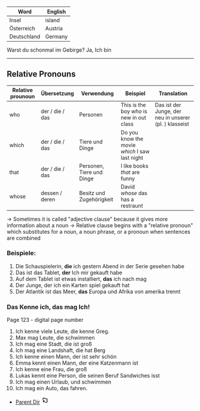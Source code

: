 | Word        | English |
| ----------- | ------- |
| Insel       | island  |
| Österreich  | Austria |
| Deutschland | Germany |
Warst du schonmal im Gebirge?
Ja, Ich bin 

****
## Relative Pronouns

| Relative prounoun | Übersetzung     | Verwendung                | Beispiel                                       | Translation                                            |
| ----------------- | --------------- | ------------------------- | ---------------------------------------------- | ------------------------------------------------------ |
| who               | der / die / das | Personen                  | This is the boy _who_ is new in out class      | Das ist der Junge, der neu in unserer (pl. ) klasseist |
| which             | der / die / das | Tiere und Dinge           | Do you know the movie _which_ I saw last night |                                                        |
| that              | der / die / das | Personen, Tiere und Dinge | I like books _that_ are funny                  |                                                        |
| whose             | dessen / deren  | Besitz und Zugehörigkeit  | David _whose_ das has a restraunt              |                                                        |

-> Sometimes it is called "adjective clause" because it gives more information about a noun
-> Relative clause begins with a "relative pronoun" which substitutes for a noun, a noun phrase, or a pronoun when sentences are combined 

### Beispiele: 

1) Die Schauspielerin, <b>die</b> ich gestern Abend in der Serie gesehen habe
2) Das ist das Tablet,  <b>der</b> Ich mir gekauft habe
3) Auf dem Tablet ist etwas installiert, <b>das</b> ich nach mag
4) Der Junge, <d>der</d> ich ein Karten spiel gekauft hat
5) Der Atlantik ist das Meer, <b>das</b> Europa und Afrika von amerika trennt

### Das Kenne ich, das mag Ich! 

Page 123 - digital page number

1) Ich kenne viele Leute, die kenne Greg.
2) Max mag Leute, die schwimmen
3) Ich mag eine Stadt, die ist groß 
4) Ich mag eine Landshaft, die hat Berg
5) Ich kenne einen Mann, der ist sehr schön
6) Emma kennt einen Mann, der eine Katzenmann ist
7) Ich kenne eine Frau, die groß
8) Lukas kennt eine Person, die seinen Beruf Sandwiches isst
9) Ich mag einen Urlaub, und schwimmen
10) Ich mag ein Auto, das fahren.



- [Parent Dir](Spring2024/German/Index.md) <img src="../../Assets/parent.png" alt="Root Dir Folder" style="width:20px;height:20px;">